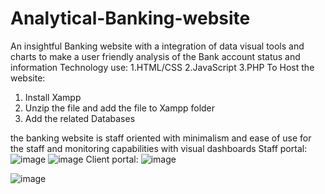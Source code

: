 # Analytical-Banking-website
An insightful Banking website with a integration of data visual tools and charts to make a user friendly analysis of the Bank account status and information
Technology use:
1.HTML/CSS
2.JavaScript
3.PHP
To Host the website:
1. Install Xampp
2. Unzip the file and add the file to Xampp folder
3. Add the related Databases

the banking website is staff oriented with minimalism and ease of use for the staff and monitoring capabilities with visual dashboards
Staff portal:
![image](https://github.com/HarshaVardhanD24/Analytical-Banking-website/assets/116752323/0de1fee2-bd57-4eb3-b820-96334711f598)
![image](https://github.com/HarshaVardhanD24/Analytical-Banking-website/assets/116752323/e4ff915c-9144-4b02-baa2-dc41deadadc8)
Client portal:
![image](https://github.com/HarshaVardhanD24/Analytical-Banking-website/assets/116752323/c8cb12b3-10c1-4906-aecb-4c3bf8b09f76)

![image](https://github.com/HarshaVardhanD24/Analytical-Banking-website/assets/116752323/829707ff-043d-43be-9591-b81ed6cfa4df)


